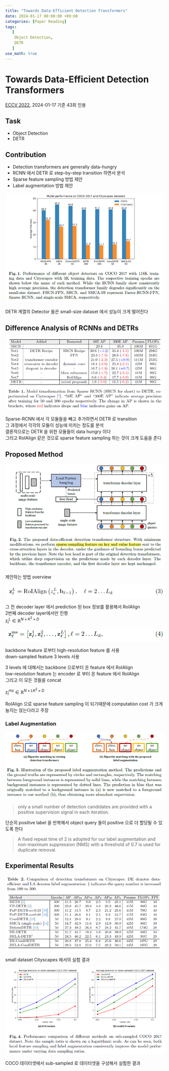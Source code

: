 ```yaml
---
title: "Towards Data-Efficient Detection Transformers"
date: 2024-01-17 00:00:00 +09:00
categories: [Paper Reading]
tags:
   [
    Object Detection,
    DETR
   ]
use_math: true
---   
```

# Towards Data-Efficient Detection Transformers
[ECCV 2022](https://www.ecva.net/papers/eccv_2022/papers_ECCV/papers/136690090.pdf), 2024-01-17 기준 43회 인용

## Task
- Object Detection
- DETR

## Contribution
- Detection transformers are generally data-hungry
- RCNN 에서 DETR 로 step-by-step transition 하면서 분석
- Sparse feature sampling 방법 제안
- Label augmentation 방법 제안

![Alt text](/images/data_efficient_detr/fig1.png)

DETR 계열의 Detector 들은 small-size dataset 에서 성능이 크게 떨어진다

## Difference Analysis of RCNNs and DETRs

![Alt text](/images/data_efficient_detr/tab1.png)

Sparse-RCNN 에서 각 모듈들을 빼고 추가하면서 DETR 로 transition </br>
그 과정에서 각각의 모듈이 성능에 미치는 정도를 분석 </br>
결론적으로는 DETR 을 위한 모듈들이 data hungry 이다 </br>
그리고 RoIAlign 같은 것으로 sparse feature sampling 하는 것이 크게 도움을 준다

## Proposed Method

![Alt text](/images/data_efficient_detr/fig2.png)

제안하는 방법 overview

![Alt text](/images/data_efficient_detr/eq3.png)

그 전 decoder layer 에서 prediction 된 box 정보를 활용해서 RoIAlign </br>
2번째 decoder layer에서만 진행 </br>
$\boldsymbol{\text{z}}^L_l \in \mathbb{R}^{N \times K^2 \times D}$

![Alt text](/images/data_efficient_detr/eq4.png)

backbone feature 로부터 high-resolution feature 를 사용 </br>
down-sampled feature 3 levels 사용

3 levels 에 대해서는 backbone 으로부터 온 feature 에서 RoIAlign </br>
low-resolution feature 는 encoder 로 부터 온 feature 에서 RoIAlign </br>
그리고 이 모든 것들을 concat

$\boldsymbol{\text{z}}^{ms}_l \in \mathbb{R}^{N \times LK^2 \times D}$

RoIAlign 으로 sparse feature sampling 이 되기때문에 computation cost 가 크게 늘지는 않는다라고 주장

### Label Augmentation
![Alt text](/images/data_efficient_detr/fig3.png)

> only a small number of detection candidates are provided with a positive supervision signal in each iteration.

단순히 positive label 을 반복해서 object query 들이 positive 으로 더 할당될 수 있도록 한다

> A fixed repeat time of 2 is adopted for our label augmentation and non-maximum suppression (NMS) with a threshold of 0.7 is used for duplicate removal.

## Experimental Results
![Alt text](/images/data_efficient_detr/tab2.png)

small dataset Cityscapes 에서의 실험 결과

![Alt text](/images/data_efficient_detr/fig4.png)

COCO 데이터셋에서 sub-sampled 로 데이터셋을 구성해서 실험한 결과